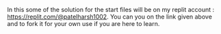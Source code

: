 In this some of the solution for the start files will be on my replit account : https://replit.com/@patelharsh1002.
You can you on the link given above and to fork it for your own use if you are here to learn.
